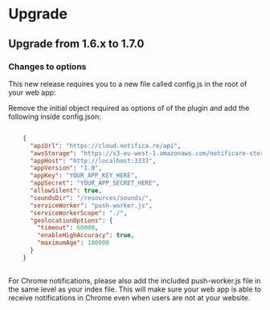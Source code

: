 Upgrade
=======

## Upgrade from 1.6.x to 1.7.0

### Changes to options

This new release requires you to a new file called config.js in the root of your web app:

Remove the initial object required as options of of the plugin and add the following inside config.json:

```json

    {
      "apiUrl": "https://cloud.notifica.re/api",
      "awsStorage": "https://s3-eu-west-1.amazonaws.com/notificare-storage",
      "appHost": "http://localhost:3333",
      "appVersion": "1.0",
      "appKey": "YOUR_APP_KEY_HERE",
      "appSecret": "YOUR_APP_SECRET_HERE",
      "allowSilent": true,
      "soundsDir": "/resources/sounds/",
      "serviceWorker": "push-worker.js",
      "serviceWorkerScope": "./",
      "geolocationOptions": {
        "timeout": 60000,
        "enableHighAccuracy": true,
        "maximumAge": 100000
      }
    }
    
```

For Chrome notifications, please also add the included push-worker.js file in the same level as your index file.
This will make sure your web app is able to receive notifications in Chrome even when users are not at your website.
